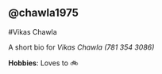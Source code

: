 ## @chawla1975

#Vikas Chawla

A short bio for *Vikas Chawla (781 354 3086)*

**Hobbies**: Loves to :bike:
